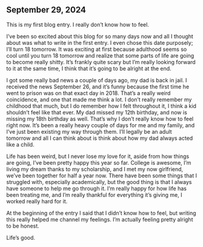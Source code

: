 ﻿## September 29, 2024
This is my first blog entry. I really don’t know how to feel.

I’ve been so excited about this blog for so many days now and all I thought about was what to write in the first entry. I even chose this date purposely; I’ll turn 18 tomorrow. It was exciting at first because adulthood seems so cool until you turn 18 tomorrow and realize that some parts of life are going to become really shitty. It’s frankly quite scary but I’m really looking forward to it at the same time, I think that it’s going to be alright at the end.

I got some really bad news a couple of days ago, my dad is back in jail. I received the news September 26, and it’s funny because the first time he went to prison was on that exact day in 2018. That’s a really weird coincidence, and one that made me think a lot. I don’t really remember my childhood that much, but I do remember how I felt throughout it, I think a kid shouldn’t feel like that ever. My dad missed my 12th birthday, and now is missing my 18th birthday as well. That’s why I don’t really know how to feel right now. It’s been a really heavy couple of days for me and my family, and I’ve just been existing my way through them. I’ll legally be an adult tomorrow and all I can think about is think about how my dad always acted like a child.

Life has been weird, but I never lose my love for it, aside from how things are going, I’ve been pretty happy this year so far. College is awesome, I’m living my dream thanks to my scholarship, and I met my now girlfriend, we’ve been together for half a year now. There have been some things that I struggled with, especially academically, but the good thing is that I always have someone to help me go through it. I’m really happy for how life has been treating me, and I’m really thankful for everything it’s giving me, I worked really hard for it.

At the beginning of the entry I said that I didn’t know how to feel, but writing this really helped me channel my feelings. I’m actually feeling pretty alright to be honest.

Life’s good.
